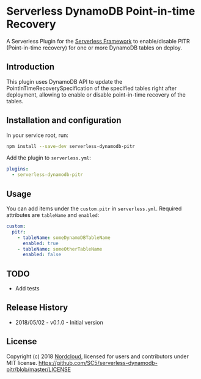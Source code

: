 # Serverless DynamoDB Point-in-time Recovery

A Serverless Plugin for the [Serverless Framework](http://www.serverless.com)
to enable/disable PITR (Point-in-time recovery) for one or more DynamoDB tables on deploy.

## Introduction

This plugin uses DynamoDB API to update the PointInTimeRecoverySpecification
of the specified tables right after deployment, allowing to enable or disable point-in-time recovery of the tables.

## Installation and configuration

In your service root, run:

```bash
npm install --save-dev serverless-dynamodb-pitr
```

Add the plugin to `serverless.yml`:

```yml
plugins:
  - serverless-dynamodb-pitr
```

## Usage

You can add items under the `custom.pitr` in `serverless.yml`. Required attributes are `tableName` and `enabled`:

```yml
custom:
  pitr:
    - tableName: someDynamoDBTableName
      enabled: true
    - tableName: someOtherTableName
      enabled: false
```

## TODO

* Add tests

## Release History

* 2018/05/02 - v0.1.0 - Initial version


## License

Copyright (c) 2018 [Nordcloud](https://nordcloud.com/), licensed for users and contributors under MIT license.
https://github.com/SC5/serverless-dynamodb-pitr/blob/master/LICENSE